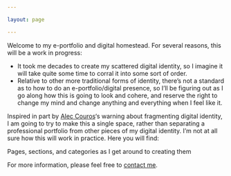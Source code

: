 ```yaml
---

layout: page

---
```







Welcome to my e-portfolio and digital homestead.  For several reasons, this will be a work in progress:

* It took me decades to create my scattered digital identity, so I imagine it will take quite some time to corral it into some sort of order.
* Relative to other more traditional forms of identity, there’s not a standard as to how to do an e-portfolio/digital presence, so I’ll be figuring out as I go along how this is going to look and cohere, and reserve the right to change my mind and change anything and everything when I feel like it.
   
Inspired in part by [Alec Couros](http://couros.ca)‘s warning about fragmenting digital identity, I am going to try to make this a single space, rather than separating a professional portfolio from other pieces of my digital identity.  I’m not at all sure how this will work in practice.  Here you will find:

Pages, sections, and categories as I get around to creating them

 For more information, please feel free to <a href="{{ site.baseurl }}/contact/">contact me</a>.

